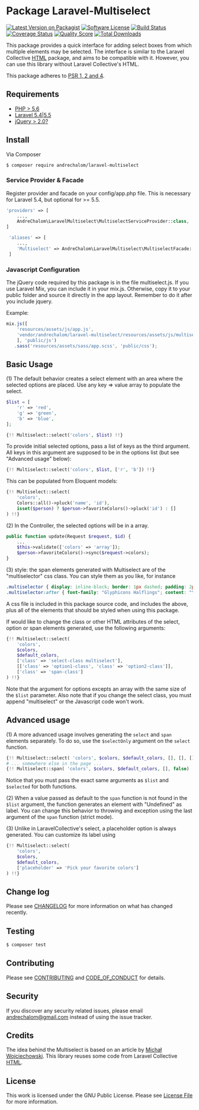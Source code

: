 # Package Laravel-Multiselect

[![Latest Version on Packagist][ico-version]][link-packagist]
[![Software License][ico-license]](LICENSE)
[![Build Status][ico-travis]][link-travis]
[![Coverage Status][ico-scrutinizer]][link-scrutinizer]
[![Quality Score][ico-code-quality]][link-code-quality]
[![Total Downloads][ico-downloads]][link-downloads]

This package provides a quick interface for adding select boxes from which multiple elements may be selected.
The interface is similar to the Laravel Collective [HTML](https://github.com/LaravelCollective/html/) package,
and aims to be compatible with it. However, you can use this library without Laravel Collective's HTML.

This package adheres to [PSR 1, 2 and 4](http://www.php-fig.org/psr/).

## Requirements

- [PHP > 5.6](http://php.net)
- [Laravel 5.4|5.5](https://github.com/laravel/framework)
- [jQuery > 2.0?](http://jquery.com)

## Install

Via Composer

``` bash
$ composer require andrechalom/laravel-multiselect
```

### Service Provider & Facade

Register provider and facade on your config/app.php file. This is necessary for Laravel 5.4, but optional for >= 5.5.

```php
'providers' => [
    ...,
    AndreChalom\LaravelMultiselect\MultiselectServiceProvider::class,
]

 'aliases' => [ 
    ...,
    'Multiselect' => AndreChalom\LaravelMultiselect\MultiselectFacade::class,
 ]
```

### Javascript Configuration

The jQuery code required by this package is in the file multiselect.js. If you use Laravel Mix, you can include it
in your mix.js. Otherwise, copy it to your public folder and source it directly in the app layout. 
Remember to do it after you include jquery.

Example:

```js
mix.js([
    'resources/assets/js/app.js',
    'vendor/andrechalom/laravel-multiselect/resources/assets/js/multiselect.js',
    ], 'public/js')
   .sass('resources/assets/sass/app.scss', 'public/css');
```

## Basic Usage

(1) The default behavior creates a select element with an area where the selected options are placed. 
Use any key => value array to populate the select.

``` php
$list = [
    'r' => 'red',
    'g' => 'green',
    'b' => 'blue',
];

{!! Multiselect::select('colors', $list) !!}
```

To provide initial selected options, pass a list of keys as the third argument. All keys in this argument are supposed
to be in the options list (but see "Advanced usage" below):

``` php
{!! Multiselect::select('colors', $list, ['r', 'b']) !!}
```

This can be populated from Eloquent models:

``` php
{!! Multiselect::select(
    'colors', 
    Colors::all()->pluck('name', 'id'), 
    isset($person) ? $person->favoriteColors()->pluck('id') : []
) !!}
```

(2) In the Controller, the selected options will be in a array. 
```php
public function update(Request $request, $id) {
    ...
    $this->validate(['colors' => 'array']);
    $person->favoriteColors()->sync($request->colors);
}
```

(3) style: the span elements generated with Multiselect are of the "multiselector" css class. You can style them as you like, for instance

```css
.multiselector { display: inline-block; border: 1px dashed; padding: 2px; margin: 5px; cursor: pointer; }
.multiselector:after { font-family: "Glyphicons Halflings"; content: "\e014"; padding-left: 3px; }
```

A css file is included in this package source code, and includes the above, plus all of the elements that should
be styled when using this package.

If would like to change the class or other HTML attributes of the select, option or span elements generated, use the
following arguments:

``` php
{!! Multiselect::select(
    'colors', 
    $colors, 
    $default_colors,
    ['class' => 'select-class multiselect'],
    [['class' => 'option1-class', 'class' => 'option2-class']],
    ['class' => 'span-class']
) !!}
```

Note that the argument for options excepts an array with the same size of the `$list` parameter. Also note that
if you change the select class, you must append "multiselect" or the Javascript code won't work.

## Advanced usage

(1) A more advanced usage involves generating the `select` and `span` elements separately. To do so, use the `$selectOnly`
argument on the `select` function.

```php
{!! Multiselect::select( 'colors', $colors, $default_colors, [], [], [], true) !!}
# ... somewhere else in the page ...
{!! Multiselect::span( 'colors', $colors, $default_colors, [], false) !!}
```

Notice that you must pass the exact same arguments as `$list` and `$selected` for both functions.

(2) When a value passed as default to the `span` function is not found in the `$list` argument, the function generates
an element with "Undefined" as label. You can change this behavior to throwing and exception using the last argument
of the `span` function (strict mode).

(3) Unlike in LaravelCollective's select, a placeholder option is always generated. You can customize its label using

```php
{!! Multiselect::select( 
    'colors', 
    $colors, 
    $default_colors, 
    ['placeholder' => 'Pick your favorite colors']
) !!}
```

## Change log

Please see [CHANGELOG](CHANGELOG.md) for more information on what has changed recently.

## Testing

``` bash
$ composer test
```

## Contributing

Please see [CONTRIBUTING](CONTRIBUTING.md) and [CODE_OF_CONDUCT](CODE_OF_CONDUCT.md) for details.

## Security

If you discover any security related issues, please email andrechalom@gmail.com instead of using the issue tracker.

## Credits

The idea behind the Multiselect is based on an article by [Michał Wojciechowski](http://odyniec.net/articles/multiple-select-fields/). This library reuses some code from Laravel Collective [HTML](https://github.com/LaravelCollective/html/).

## License

This work is licensed under the GNU Public License. Please see [License File](LICENSE) for more information.

[ico-version]: https://img.shields.io/packagist/v/andrechalom/laravel-multiselect.svg
[ico-license]: https://img.shields.io/badge/license-GPLv3-brightgreen.svg
[ico-travis]: https://img.shields.io/travis/andrechalom/laravel-multiselect/master.svg
[ico-scrutinizer]: https://img.shields.io/scrutinizer/coverage/g/andrechalom/laravel-multiselect.svg
[ico-code-quality]: https://img.shields.io/scrutinizer/g/andrechalom/laravel-multiselect.svg
[ico-downloads]: https://img.shields.io/packagist/dt/andrechalom/laravel-multiselect.svg

[link-packagist]: https://packagist.org/packages/andrechalom/laravel-multiselect
[link-travis]: https://travis-ci.org/andrechalom/laravel-multiselect
[link-scrutinizer]: https://scrutinizer-ci.com/g/andrechalom/laravel-multiselect/code-structure
[link-code-quality]: https://scrutinizer-ci.com/g/andrechalom/laravel-multiselect
[link-downloads]: https://packagist.org/packages/andrechalom/laravel-multiselect
